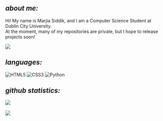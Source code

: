 ## <i>about me:</i>
Hi! My name is Marjia Siddik, and I am a Computer Science Student at Dublin City University. <br>
At the moment, many of my repositories are private, but I hope to release projects soon!

![](https://img1.picmix.com/output/stamp/normal/8/6/5/6/1756568_c4174.gif)

## <i>languages:</i>
![HTML5](https://img.shields.io/badge/html5-%23E34F26.svg?style=for-the-badge&logo=html5&logoColor=white) 
![CSS3](https://img.shields.io/badge/css3-%231572B6.svg?style=for-the-badge&logo=css3&logoColor=white)
![Python](https://img.shields.io/badge/python-3670A0?style=for-the-badge&logo=python&logoColor=ffdd54) 

## <i>github statistics:</i>
![](https://github-readme-stats.vercel.app/api?username=marjiasdk&theme=maroongold&hide_border=false&include_all_commits=false&count_private=false)<br/><br>
![](https://github-readme-streak-stats.herokuapp.com/?user=marjiasdk&theme=maroongold&hide_border=false)<br/>
